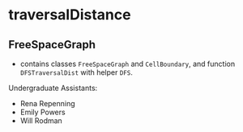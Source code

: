 # traversalDistance

## FreeSpaceGraph
- contains classes `FreeSpaceGraph` and `CellBoundary`, and function `DFSTraversalDist` with helper `DFS`. 

Undergraduate Assistants: 
* Rena Repenning 
* Emily Powers
* Will Rodman
